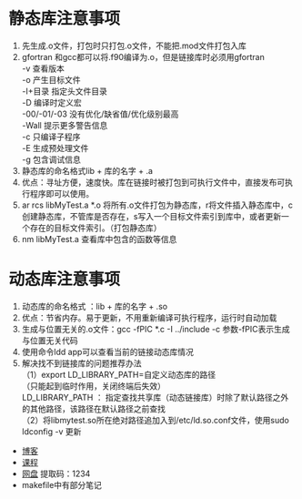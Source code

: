 # 静态库注意事项
1. 先生成.o文件，打包时只打包.o文件，不能把.mod文件打包入库
2. gfortran 和gcc都可以将.f90编译为.o，但是链接库时必须用gfortran  
-v	查看版本  
-o	产生目标文件  
-I+目录	指定头文件目录  
-D	编译时定义宏  
-00/-01/-03	没有优化/缺省值/优化级别最高  
-Wall	提示更多警告信息  
-c	只编译子程序  
-E	生成预处理文件  
-g	包含调试信息  
3. 静态库的命名格式lib + 库的名字 + .a  
4. 优点：寻址方便，速度快。库在链接时被打包到可执行文件中，直接发布可执行程序即可以使用。 
5. ar rcs libMyTest.a *.o        将所有.o文件打包为静态库，r将文件插入静态库中，c创建静态库，不管库是否存在，s写入一个目标文件索引到库中，或者更新一个存在的目标文件索引。（打包静态库）
6. nm libMyTest.a        查看库中包含的函数等信息

#  动态库注意事项  
1. 动态库的命名格式 ：lib + 库的名字 + .so  
2. 优点：节省内存。易于更新，不用重新编译可执行程序，运行时自动加载  
3. 生成与位置无关的.o文件：gcc -fPIC *.c -I ../include -c   参数-fPIC表示生成与位置无关代码  
4. 使用命令ldd app可以查看当前的链接动态库情况
5. 解决找不到链接库的问题推荐办法  
（1）export LD_LIBRARY_PATH=自定义动态库的路径    
（只能起到临时作用，关闭终端后失效）  
LD_LIBRARY_PATH ： 指定查找共享库（动态链接库）时除了默认路径之外的其他路径，该路径在默认路径之前查找  
（2）将libmytest.so所在绝对路径追加入到/etc/ld.so.conf文件，使用sudo ldconfig -v 更新  

+ [博客](https://blog.csdn.net/daidaihema/article/details/80902012?ops_request_misc=%257B%2522request%255Fid%2522%253A%2522164542031816780261936608%2522%252C%2522scm%2522%253A%252220140713.130102334..%2522%257D&request_id=164542031816780261936608&biz_id=0&utm_medium=distribute.pc_search_result.none-task-blog-2~all~sobaiduend~default-2-80902012.pc_search_insert_es_download&utm_term=%E7%BC%96%E8%AF%91%E9%9D%99%E6%80%81%E5%BA%93&spm=1018.2226.3001.4187)
+ [课程](https://www.bilibili.com/video/BV1dt411f7TZ?p=63)
+ [网盘](https://pan.baidu.com/s/1vnUx5R7hkJ4v2RPdn2H-bQ )  提取码：1234 
+ makefile中有部分笔记

   
